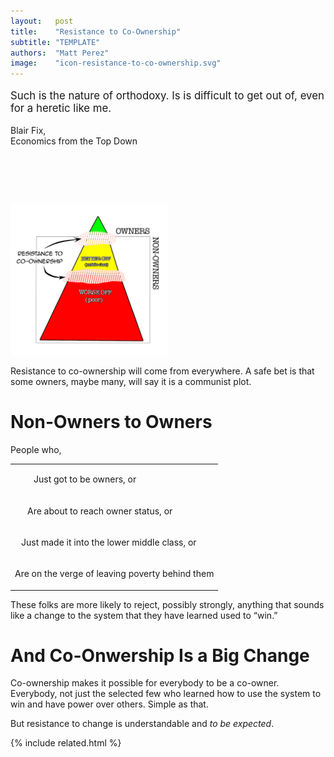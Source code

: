 ```yaml
---
layout:   post
title:    "Resistance to Co-Ownership"
subtitle: "TEMPLATE"
authors:  "Matt Perez"
image:    "icon-resistance-to-co-ownership.svg"
---
```


<div style="display:none;">
 <p>Resistance to co-ownership will come from everywhere. A safe bet is that the sole owners will say that it is a communist plot. But it will come from non-onwers, too.</p>
</div>

<div class="_citation">
 <p style="font-size:larger; ">Such is the nature of orthodoxy. Is is difficult to get out of, even for a heretic like me.</p>
 <p id="_signature">Blair Fix,<br>Economics from the Top Down</p>
</div>

<h1>&nbsp;</h1>
 <div class="_center">
  <img
   src="/assets/img/pic-resistance-to-co-ownership.svg"
   width="50%"
   alt="">
 </div>
 <p>Resistance to co-ownership will come from everywhere. A safe bet is that some owners, maybe many, will say it is a communist plot.</p>

<h1>Non-Owners to Owners</h1>
 <p>People who,</p>
  <table>
   <body>
    <tr>
     <td>
      <p style="padding-left:30px; ">Just got to be owners, or</p>
     </td>
    </tr>
    <tr>
     <td>
      <p style="padding-left:20px; ">Are about to reach owner status, or</p>
     </td>
    </tr>
    <tr>
     <td>
      <p style="padding-left:10px; ">Just made it into the lower middle class, or</p>
     </td>
    </tr>
    <tr>
     <td>
      <p>Are on the verge of leaving poverty behind them</p>
     </td>
    </tr>
   </body>
  </table>
  <p>These folks are more likely to reject, possibly strongly, anything that sounds like a change to the system that they have learned used to &ldquo;win.&rdquo;</p>

<h1>And Co-Onwership Is a Big Change</h1>
 <p>Co-ownership makes it possible for everybody to be a co-owner. Everybody, not just the selected few who learned how to use the system to win and have power over others</em>. Simple as that.</p>
 <p>But resistance to change is understandable and <em>to be expected</em>.</p>

{% include related.html %}
